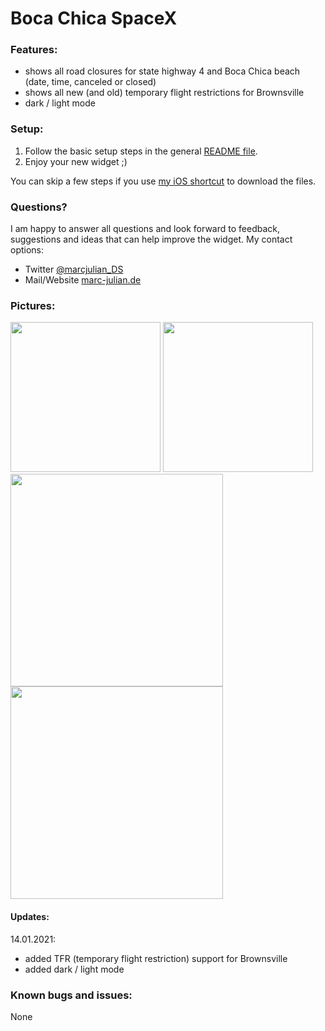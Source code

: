 # Boca Chica SpaceX

### Features:
- shows all road closures for state highway 4 and Boca Chica beach (date, time, canceled or closed)
- shows all new (and old) temporary flight restrictions for Brownsville
- dark / light mode

### Setup:
1. Follow the basic setup steps in the general <a href="https://github.com/marcjulianschwarz/scriptable-widgets/blob/main/README.md">README file</a>.
2. Enjoy your new widget ;)

You can skip a few steps if you use <a href="https://www.icloud.com/shortcuts/6ed2c6905d664447888fb5b4b10b92b9">my iOS shortcut</a> to download the files.

### Questions?
I am happy to answer all questions and look forward to feedback, suggestions and ideas that can help improve the widget.
My contact options:
- Twitter <a href="https://twitter.com/marcjulian_DS">@marcjulian_DS</a>
- Mail/Website <a href="https://www.marc-julian.de/">marc-julian.de</a>

### Pictures:

<div>
<img src = "https://github.com/marcjulianschwarz/scriptable-widgets/blob/main/boca-chica-spacex/images/IMG_2323.jpg" width=240px>
<img src = "https://github.com/marcjulianschwarz/scriptable-widgets/blob/main/boca-chica-spacex/images/IMG_2324.jpg" width=240px>
</div>
<div>
<img src = "https://github.com/marcjulianschwarz/scriptable-widgets/blob/main/boca-chica-spacex/images/l.jpg" width=340px>
<img src = "https://github.com/marcjulianschwarz/scriptable-widgets/blob/main/boca-chica-spacex/images/d.jpg" width=340px>
</div>




#### Updates:
14.01.2021:
- added TFR (temporary flight restriction) support for Brownsville 
- added dark / light mode

### Known bugs and issues:
None
